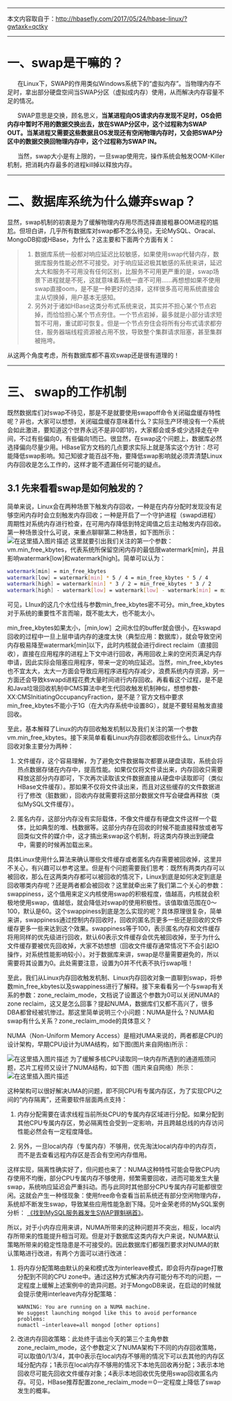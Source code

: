 




---
本文内容取自于：http://hbasefly.com/2017/05/24/hbase-linux/?gwtaxk=qctky

---
# 一、swap是干嘛的？
&nbsp;&nbsp;&nbsp;&nbsp;&nbsp;&nbsp;在Linux下，SWAP的作用类似Windows系统下的“虚拟内存”。当物理内存不足时，拿出部分硬盘空间当SWAP分区（虚拟成内存）使用，从而解决内存容量不足的情况。

&nbsp;&nbsp;&nbsp;&nbsp;&nbsp;&nbsp;SWAP意思是交换，顾名思义，**当某进程向OS请求内存发现不足时，OS会把内存中暂时不用的数据交换出去，放在SWAP分区中，这个过程称为SWAP OUT。当某进程又需要这些数据且OS发现还有空闲物理内存时，又会把SWAP分区中的数据交换回物理内存中，这个过程称为SWAP IN。**

&nbsp;&nbsp;&nbsp;&nbsp;&nbsp;&nbsp;当然，swap大小是有上限的，一旦swap使用完，操作系统会触发OOM-Killer机制，把消耗内存最多的进程kill掉以释放内存。

---
# 二、数据库系统为什么嫌弃swap？

显然，swap机制的初衷是为了缓解物理内存用尽而选择直接粗暴OOM进程的尴尬。但坦白讲，几乎所有数据库对swap都不怎么待见，无论MySQL、Oracal、MongoDB抑或HBase，为什么？这主要和下面两个方面有关：

>1. 数据库系统一般都对响应延迟比较敏感，如果使用swap代替内存，数据库服务性能必然不可接受。对于响应延迟极其敏感的系统来讲，延迟太大和服务不可用没有任何区别，比服务不可用更严重的是，swap场景下进程就是不死，这就意味着系统一直不可用……再想想如果不使用swap直接oom，是不是一种更好的选择，这样很多高可用系统直接会主从切换掉，用户基本无感知。
>2. 另外对于诸如HBase这类分布式系统来说，其实并不担心某个节点宕掉，而恰恰担心某个节点夯住。一个节点宕掉，最多就是小部分请求短暂不可用，重试即可恢复。但是一个节点夯住会将所有分布式请求都夯住，服务器端线程资源被占用不放，导致整个集群请求阻塞，甚至集群被拖垮。

从这两个角度考虑，所有数据库都不喜欢swap还是很有道理的！


---
# 三、 swap的工作机制
既然数据库们对swap不待见，那是不是就要使用swapoff命令关闭磁盘缓存特性呢？非也，大家可以想想，关闭磁盘缓存意味着什么？实际生产环境没有一个系统会如此激进，要知道这个世界永远不是非0即1的，大家都会或多或少选择走在中间，不过有些偏向0，有些偏向1而已。很显然，在swap这个问题上，数据库必然选择偏向尽量少用。HBase官方文档的几点要求实际上就是落实这个方针：尽可能降低swap影响。知己知彼才能百战不殆，要降低swap影响就必须弄清楚Linux内存回收是怎么工作的，这样才能不遗漏任何可能的疑点。


## 3.1 先来看看swap是如何触发的？
简单来说，Linux会在两种场景下触发内存回收，一种是在内存分配时发现没有足够空闲内存时会立刻触发内存回收；一种是开启了一个守护进程（swapd进程）周期性对系统内存进行检查，在可用内存降低到特定阈值之后主动触发内存回收。第一种场景没什么可说，来重点聊聊第二种场景，如下图所示：
![在这里插入图片描述](../../img/linux/linux-swap分区/20190808131933455.png)
这里就要引出我们关注的第一个参数：vm.min_free_kbytes，代表系统所保留空闲内存的最低限watermark[min]，并且影响watermark[low]和watermark[high]。简单可以认为：
```bash
watermark[min] = min_free_kbytes
watermark[low] = watermark[min] * 5 / 4 = min_free_kbytes * 5 / 4
watermark[high] = watermark[min] * 3 / 2 = min_free_kbytes * 3 / 2
watermark[high] - watermark[low] = watermark[low] - watermark[min] = min_free_kbytes / 4
```
可见，LInux的这几个水位线与参数min_free_kbytes密不可分。min_free_kbytes对于系统的重要性不言而喻，既不能太大，也不能太小。

min_free_kbytes如果太小，［min,low］之间水位的buffer就会很小，在kswapd回收的过程中一旦上层申请内存的速度太快（典型应用：数据库），就会导致空闲内存极易降至watermark[min]以下，此时内核就会进行direct reclaim（直接回收），直接在应用程序的进程上下文中进行回收，再用回收上来的空闲页满足内存申请，因此实际会阻塞应用程序，带来一定的响应延迟。当然，min_free_kbytes也不宜太大，太大一方面会导致应用程序进程内存减少，浪费系统内存资源，另一方面还会导致kswapd进程花费大量时间进行内存回收。再看看这个过程，是不是和Java垃圾回收机制中CMS算法中老生代回收触发机制神似，想想参数-XX:CMSInitiatingOccupancyFraction，是不是？官方文档中要求min_free_kbytes不能小于1G（在大内存系统中设置8G），就是不要轻易触发直接回收。

至此，基本解释了Linux的内存回收触发机制以及我们关注的第一个参数vm.min_free_kbytes。接下来简单看看Linux内存回收都回收些什么。Linux内存回收对象主要分为两种：

1. 文件缓存，这个容易理解，为了避免文件数据每次都要从硬盘读取，系统会将热点数据存储在内存中，提高性能。如果仅仅将文件读出来，内存回收只需要释放这部分内存即可，下次再次读取该文件数据直接从硬盘中读取即可（类似HBase文件缓存）。那如果不仅将文件读出来，而且对这些缓存的文件数据进行了修改（脏数据），回收内存就需要将这部分数据文件写会硬盘再释放（类似MySQL文件缓存）。

2. 匿名内存，这部分内存没有实际载体，不像文件缓存有硬盘文件这样一个载体，比如典型的堆、栈数据等。这部分内存在回收的时候不能直接释放或者写回类似文件的媒介中，这才搞出来swap这个机制，将这类内存换出到硬盘中，需要的时候再加载出来。


具体Linux使用什么算法来确认哪些文件缓存或者匿名内存需要被回收掉，这里并不关心，有兴趣可以参考这里。但是有个问题需要我们思考：既然有两类内存可以被回收，那么在这两类内存都可以被回收的情况下，Linux到底是如何决定到底是回收哪类内存呢？还是两者都会被回收？这里就牵出来了我们第二个关心的参数：swappiness，这个值用来定义内核使用swap的积极程度，值越高，内核就会积极地使用swap，值越低，就会降低对swap的使用积极性。该值取值范围在0～100，默认是60。这个swappiness到底是怎么实现的呢？具体原理很复杂，简单来讲，swappiness通过控制内存回收时，回收的匿名页更多一些还是回收的文件缓存更多一些来达到这个效果。swappiness等于100，表示匿名内存和文件缓存将用同样的优先级进行回收，默认60表示文件缓存会优先被回收掉，至于为什么文件缓存要被优先回收掉，大家不妨想想（回收文件缓存通常情况下不会引起IO操作，对系统性能影响较小）。对于数据库来讲，swap是尽量需要避免的，所以需要将其设置为0。此处需要注意，设置为0并不代表不执行swap哦！


至此，我们从Linux内存回收触发机制、Linux内存回收对象一直聊到swap，将参数min_free_kbytes以及swappiness进行了解释。接下来看看另一个与swap有关系的参数：zone_reclaim_mode，文档说了设置这个参数为0可以关闭NUMA的zone reclaim，这又是怎么回事？提起NUMA，数据库们又都不高兴了，很多DBA都曾经被坑惨过。那这里简单说明三个小问题：NUMA是什么？NUMA和swap有什么关系？zone_reclaim_mode的具体意义？

NUMA（Non-Uniform Memory Access）是相对UMA来说的，两者都是CPU的设计架构，早期CPU设计为UMA结构，如下图(图片来自网络)所示：

![在这里插入图片描述](../../img/linux/linux-swap分区/20190808132055231.png)
为了缓解多核CPU读取同一块内存所遇到的通道瓶颈问题，芯片工程师又设计了NUMA结构，如下图（图片来自网络）所示：
![在这里插入图片描述](../../img/linux/linux-swap分区/20190808132105138.png)


这种架构可以很好解决UMA的问题，即不同CPU有专属内存区，为了实现CPU之间的”内存隔离”，还需要软件层面两点支持：

1. 内存分配需要在请求线程当前所处CPU的专属内存区域进行分配。如果分配到其他CPU专属内存区，势必隔离性会受到一定影响，并且跨越总线的内存访问性能必然会有一定程度降低。

2. 另外，一旦local内存（专属内存）不够用，优先淘汰local内存中的内存页，而不是去查看远程内存区是否会有空闲内存借用。


这样实现，隔离性确实好了，但问题也来了：NUMA这种特性可能会导致CPU内存使用不均衡，部分CPU专属内存不够使用，频繁需要回收，进而可能发生大量swap，系统响应延迟会严重抖动。而与此同时其他部分CPU专属内存可能都很空闲。这就会产生一种怪现象：使用free命令查看当前系统还有部分空闲物理内存，系统却不断发生swap，导致某些应用性能急剧下降。见叶金荣老师的MySQL案例分析： [《找到MySQL服务器发生SWAP罪魁祸首》](https://weibo.com/1680980510/EmvG57wVL?type=comment)。


所以，对于小内存应用来讲，NUMA所带来的这种问题并不突出，相反，local内存所带来的性能提升相当可观。但是对于数据库这类内存大户来说，NUMA默认策略所带来的稳定性隐患是不可接受的。因此数据库们都强烈要求对NUMA的默认策略进行改进，有两个方面可以进行改进：

1. 将内存分配策略由默认的亲和模式改为interleave模式，即会将内存page打散分配到不同的CPU zone中。通过这种方式解决内存可能分布不均的问题，一定程度上缓解上述案例中的诡异问题。对于MongoDB来说，在启动的时候就会提示使用interleave内存分配策略：

	```
	WARNING: You are running on a NUMA machine.
	We suggest launching mongod like this to avoid performance problems:
	numactl –interleave=all mongod [other options]
	```

2. 改进内存回收策略：此处终于请出今天的第三个主角参数zone_reclaim_mode，这个参数定义了NUMA架构下不同的内存回收策略，可以取值0/1/3/4，其中0表示在local内存不够用的情况下可以去其他的内存区域分配内存；1表示在local内存不够用的情况下本地先回收再分配；3表示本地回收尽可能先回收文件缓存对象；4表示本地回收优先使用swap回收匿名内存。可见，HBase推荐配置zone_reclaim_mode＝0一定程度上降低了swap发生的概率。




